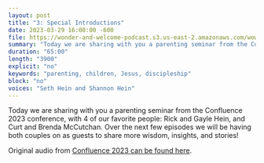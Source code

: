 ```yaml
---
layout: post
title: "3: Special Introductions"
date: 2023-03-29 16:00:00 -600
file: https://wonder-and-welcome-podcast.s3.us-east-2.amazonaws.com/wow003.mp3
summary: "Today we are sharing with you a parenting seminar from the Confluence 2023 conference, with 4 of our favorite people: Rick and Gayle Hein, and Curt and Brenda McCutchan. Over the next few episodes we will be having both couples on as guests to share more wisdom, insights, and stories!"
duration: "65:00" 
length: "3900"
explicit: "no" 
keywords: "parenting, children, Jesus, discipleship"
block: "no" 
voices: "Seth Hein and Shannon Hein"
---
```


Today we are sharing with you a parenting seminar from the Confluence 2023 conference, with 4 of our favorite people: Rick and Gayle Hein, and Curt and Brenda McCutchan. Over the next few episodes we will be having both couples on as guests to share more wisdom, insights, and stories!

Original audio from [Confluence 2023 can be found here](https://www.confluencechurches.org/confluence-media/c23-leadership-conference).